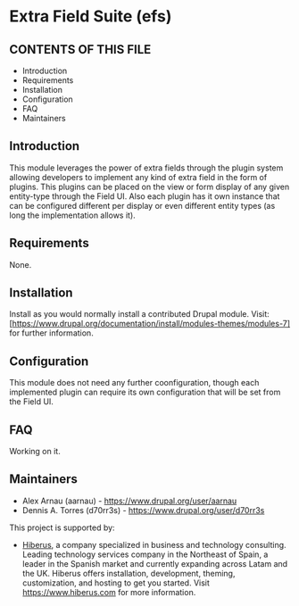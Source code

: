 # Extra Field Suite (efs)

## CONTENTS OF THIS FILE
 * Introduction
 * Requirements
 * Installation
 * Configuration
 * FAQ
 * Maintainers

## Introduction
This module leverages the power of extra fields through the plugin system
allowing developers to implement any kind of extra field in the form of plugins. 
This plugins can be placed on 
the view or form display of any given entity-type through
the Field UI. Also each plugin has it own instance that can be configured
 different per display or even different entity types (as long the
 implementation allows it).

## Requirements
None.

## Installation
Install as you would normally install a contributed Drupal module. Visit: [https://www.drupal.org/documentation/install/modules-themes/modules-7] for further information.

## Configuration
This module does not need any further coonfiguration, though each implemented 
plugin can require its own configuration that will be set from the Field UI.

## FAQ
Working on it.

## Maintainers
  * Alex Arnau (aarnau) - https://www.drupal.org/user/aarnau
  * Dennis A. Torres (d70rr3s) - https://www.drupal.org/user/d70rr3s

This project is supported by:

  * [Hiberus](https://www.drupal.org/hiberus), a company specialized in business and technology consulting. Leading technology services company in the Northeast of Spain, a leader in the Spanish market and currently expanding across Latam and the UK. Hiberus offers installation, development, theming, customization, and hosting to get you started. Visit https://www.hiberus.com for more information.
